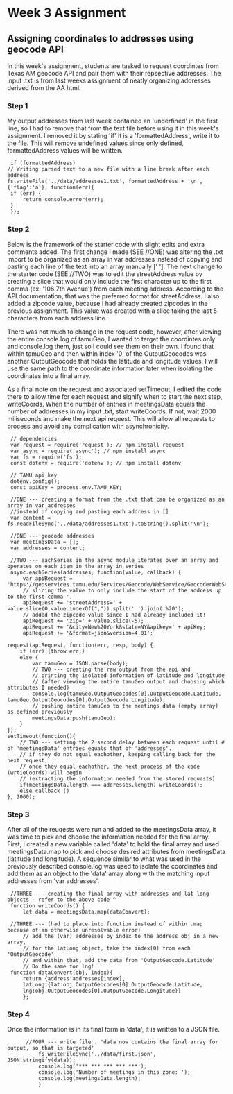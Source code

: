 # Week 3 Assignment
## Assigning coordinates to addresses using geocode API

In this week's assignment, students are tasked to request coordintes from Texas AM geocode API and pair them with their repsective addresses. The input .txt is from last weeks assignment of neatly organizing addresses derived from the AA html.

### Step 1

My output addresses from last week contained an 'underfined' in the first line, so I had to remove that from the text file before using it in this week's assignment. I removed it by stating 'if' it is a 'formattedAddress', write it to the file. This will remove undefined values since only defined, formattedAddress values will be written.

     if (formattedAddress)
    // Writing parsed text to a new file with a line break after each address    
    fs.writeFile('../data/addresses1.txt', formattedAddress + '\n', {'flag':'a'}, function(err){
     if (err) {
         return console.error(err);
     }
     });

### Step 2

Below is the framework of the starter code with slight edits and extra comments added. The first change I made (SEE //ONE) was altering the .txt import to be organized as an array in var addresses instead of copying and pasting each line of the text into an array manually [' ']. The next change to the starter code (SEE //TWO) was to edit the streetAddress value by creating a slice that would only include the first character up to the first comma (ex: '106 7th Avenue') from each meeting address. According to the API documentation, that was the preferred format for streetAddress. I also added a zipcode value, because I had already created zipcodes in the previous assignment. This value was created with a slice taking the last 5 characters from each address line. 

There was not much to change in the request code, however, after viewing the entire console.log of tamuGeo, I wanted to target the coordintes only and console.log them, just so I could see them on their own. I found that within tamuGeo and then within index '0' of the OutputGeocodes was another OutputGeocode that holds the latitude and longitude values. I will use the same path to the coordinate information later when isolating the coordinates into a final array.

As a final note on the request and associated setTimeout, I edited the code there to allow time for each request and signify when to start the next step, writeCoords. When the number of entries in meetingsData equals the number of addresses in my input .txt, start writeCoords. If not, wait 2000 miliseconds and make the next api request. This will allow all requests to process and avoid any complication with asynchronicity.

     // dependencies
     var request = require('request'); // npm install request
     var async = require('async'); // npm install async
     var fs = require('fs');
     const dotenv = require('dotenv'); // npm install dotenv

     // TAMU api key
     dotenv.config();
     const apiKey = process.env.TAMU_KEY;

     //ONE --- creating a format from the .txt that can be organized as an array in var addresses
     //instead of copying and pasting each address in []
     var content = fs.readFileSync('../data/addresses1.txt').toString().split('\n');
     
     //ONE --- geocode addresses
     var meetingsData = [];
     var addresses = content;

     //TWO --- eachSeries in the async module iterates over an array and operates on each item in the array in series
     async.eachSeries(addresses, function(value, callback) {
         var apiRequest = 'https://geoservices.tamu.edu/Services/Geocode/WebService/GeocoderWebServiceHttpNonParsed_V04_01.aspx?';
         // slicing the value to only include the start of the address up to the first comma ','
         apiRequest += 'streetAddress=' + value.slice(0,value.indexOf(",")).split(' ').join('%20');
         // added the zipcode value since I had already included it!
         apiRequest += 'zip=' + value.slice(-5);
         apiRequest += '&city=New%20York&state=NY&apikey=' + apiKey;
         apiRequest += '&format=json&version=4.01';
    
    request(apiRequest, function(err, resp, body) {
        if (err) {throw err;}
        else {
            var tamuGeo = JSON.parse(body);
            // TWO --- creating the raw output from the api and
            // printing the isolated information of latitude and longitude
            // (after viewing the entire tamuGeo output and choosing which attributes I needed)
            console.log(tamuGeo.OutputGeocodes[0].OutputGeocode.Latitude, tamuGeo.OutputGeocodes[0].OutputGeocode.Longitude);
            // pushing entire tamuGeo to the meetings data (empty array) as defined previously
            meetingsData.push(tamuGeo);
        }
    });
    setTimeout(function(){ 
        // TWO --- setting the 2 second delay between each request until # of 'meetingsData' entries equals that of 'addresses'.
        // if they do not equal eachother, keeping calling back for the next request,
        // once they equal eachother, the next process of the code (wrtieCoords) will begin
        // (extracting the information needed from the stored requests)
        if(meetingsData.length === addresses.length) writeCoords();
        else callback ()
    }, 2000);
    
### Step 3

After all of the reuqests were run and added to the meetingsData array, it was time to pick and choose the information needed for the final array. First, I created a new variable called 'data' to hold the final array and used meetingsData.map to pick and choose desired attributes from meetingsData (latitude and longitude). A sequence similar to what was used in the previously described console.log was used to isolate the coordinates and add them as an object to the 'data' array along with the matching input addresses from 'var addresses'.  

     //THREE --- creating the final array with addresses and lat long objects - refer to the above code ^ 
     function writeCoords() {
         let data = meetingsData.map(dataConvert);

     //THREE --- (had to place into function instead of within .map because of an otherwise unresolvable error)
         // add the (var) addresses by index to the address obj in a new array,
         // for the latLong object, take the index[0] from each 'OutputGeocode' 
         // and within that, add the data from 'OutputGeocode.Latitude'
         // Do the same for lng!
     function dataConvert(obj, index){
         return {address:addresses[index],
         latLong:{lat:obj.OutputGeocodes[0].OutputGeocode.Latitude,
         lng:obj.OutputGeocodes[0].OutputGeocode.Longitude}}
         };
         
### Step 4

Once the information is in its final form in 'data', it is written to a JSON file. 

          //FOUR --- write file . 'data now contains the final array for output, so that is targeted'
              fs.writeFileSync('../data/first.json', JSON.stringify(data));
              console.log('*** *** *** *** ***');
              console.log('Number of meetings in this zone: ');
              console.log(meetingsData.length);
              }
              
